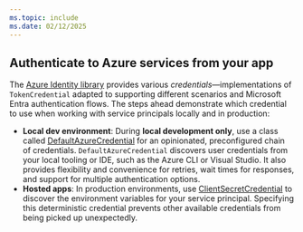 ```yaml
---
ms.topic: include
ms.date: 02/12/2025
---
```


## Authenticate to Azure services from your app

The [Azure Identity library](/dotnet/api/azure.identity?view=azure-dotnet&preserve-view=true) provides various *credentials*&mdash;implementations of `TokenCredential` adapted to supporting different scenarios and Microsoft Entra authentication flows. The steps ahead demonstrate which credential to use when working with service principals locally and in production:

- **Local dev environment**: During **local development only**, use a class called [DefaultAzureCredential](../authentication/credential-chains.md#defaultazurecredential-overview) for an opinionated, preconfigured chain of credentials. `DefaultAzureCredential` discovers user credentials from your local tooling or IDE, such as the Azure CLI or Visual Studio. It also provides flexibility and convenience for retries, wait times for responses, and support for multiple authentication options.
- **Hosted apps**: In production environments, use [ClientSecretCredential](/dotnet/api/azure.identity.ClientSecretCredential?view=azure-dotnet&preserve-view=true) to discover the environment variables for your service principal. Specifying this deterministic credential prevents other available credentials from being picked up unexpectedly.

